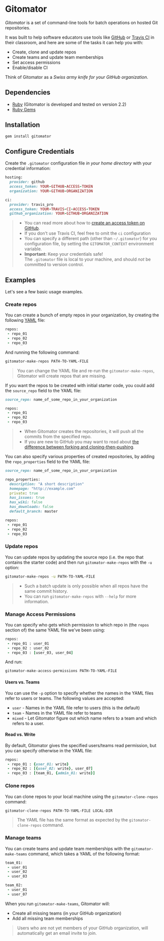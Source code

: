 # Gitomator

_Gitomator_ is a set of command-line tools for batch operations on hosted Git repositories.      

It was built to help software educators use tools like [GitHub](https://github.com) or [Travis CI](http://travis-ci.com) in their classroom, and here are some of the tasks it can help you with:

 * Create, clone and update repos
 * Create teams and update team memberships
 * Set access permissions
 * Enable/disable CI


Think of Gitomator as a _Swiss army knife for your GitHub organization_.

## Dependencies

 * [Ruby](https://www.ruby-lang.org/en/downloads/) (Gitomator is developed and tested on version 2.2)
 * [Ruby Gems](https://rubygems.org/pages/download)


## Installation

```sh
gem install gitomator
```


## Configure Credentials

Create the `.gitomator` configuration file *in your home directory* with your credential information:

```ruby
hosting:
  provider: github
  access_token: YOUR-GITHUB-ACCESS-TOKEN
  organization: YOUR-GITHUB-ORGANIZATION

ci:
  provider: travis_pro
  access_token: YOUR-TRAVIS-CI-ACCESS-TOKEN
  github_organization: YOUR-GITHUB-ORGANIZATION
```

 >  * You can read more about how to [create an access token on GitHub](https://github.com/blog/1509-personal-api-tokens).
 >  * If you don't use Travis CI, feel free to omit the `ci` configuration
 >  * You can specify a different path (other than `~/.gitomator`) for you configuration file, by setting the `GITOMATOR_CONTEXT` environment variable.
 >  * **Important:** Keep your credentials safe!      
      The `.gitomator` file is local to your machine, and should *not* be committed to version control.

## Examples

Let's see a few basic usage examples.

### Create repos

You can create a bunch of empty repos in your organization, by creating the following [YAML](https://en.wikipedia.org/wiki/YAML) file:

```ruby
repos:
 - repo_01
 - repo_02
 - repo_03
```

And running the following command:

```sh
gitomator-make-repos PATH-TO-YAML-FILE
```

 > You can change the YAML file and re-run the `gitomator-make-repos`, Gitomator will create repos that are missing.


If you want the repos to be created with initial starter code, you could add the `source_repo` field to the YAML file:

```ruby
source_repo: name_of_some_repo_in_your_organization

repos:
 - repo_01
 - repo_02
 - repo_03
```

 > * When Gitomator creates the repositories, it will push all the commits from the specified repo.
 > * If you are new to GitHub you may want to read about [the difference between forking and cloning-then-pushing](https://education.github.com/guide/repository_setup).


You can also specify various properties of created repositories, by adding the `repo_properties` field to the YAML file:

```ruby
source_repo: name_of_some_repo_in_your_organization

repo_properties:
  description: "A short description"
  homepage: "http://example.com"
  private: true
  has_issues: true
  has_wiki: false
  has_downloads: false
  default_branch: master

repos:
 - repo_01
 - repo_02
 - repo_03
```

### Update repos

You can update repos by updating the source repo (i.e. the repo that contains the starter code) and then run `gitomator-make-repos` with the `-u` option:

```sh
gitomator-make-repos -u PATH-TO-YAML-FILE
```

 > * Such a batch update is only possible when all repos have the same commit history.
 > * You can run `gitomator-make-repos` with `--help` for more information.


### Manage Access Permissions

You can specify who gets which permission to which repo in (the `repos` section
of) the same YAML file we've been using:

```ruby
repos:
 - repo_01 : user_01
 - repo_02 : user_02
 - repo_03 : [user_03, user_04]
```

And run:

```sh
gitomator-make-access-permissions PATH-TO-YAML-FILE
```

#### Users vs. Teams

You can use the `-p` option to specify whether the names in the YAML files refer
to users or teams. The following values are accepted:

 * `user`  - Names in the YAML file refer to users (this is the default)
 * `team`  - Names in the YAML file refer to teams
 * `mixed` - Let Gitomator figure out which name refers to a team and which refers to a user.


#### Read vs. Write

By default, Gitomator gives the specified users/teams read permission,
but you can specify otherwise in the YAML file:

```ruby
repos:
 - repo_01 : {user_01: write}
 - repo_02 : [{user_02: write}, user_07]
 - repo_03 : [team_01, {admin_01: write}]
```


### Clone repos

You can clone repos to your local machine using the `gitomator-clone-repos` command:

```sh
gitomator-clone-repos PATH-TO-YAML-FILE LOCAL-DIR
```

 > The YAML file has the same format as expected by the `gitomator-clone-repos` command.


### Manage teams

You can create teams and update team memberships with the `gitomator-make-teams` command,
which takes a YAML of the following format:

```ruby
team_01:
 - user_01
 - user_02
 - user_03

team_02:
 - user_01
 - user_07
```

When you run `gitomator-make-teams`, Gitomator will:
 * Create all missing teams (in your GitHub organization)
 * Add all missing team memberships

 > Users who are not yet members of your GitHub organization, will automatically
   get an email invite to join.
